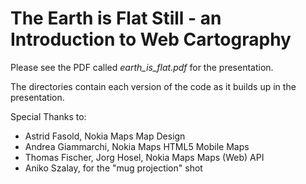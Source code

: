 The Earth is Flat Still - an Introduction to Web Cartography
============================================================

Please see the PDF called *earth_is_flat.pdf* for the presentation.

The directories contain each version of the code as it builds up in the presentation.

Special Thanks to:
 * Astrid Fasold, Nokia Maps Map Design
 * Andrea Giammarchi, Nokia Maps HTML5 Mobile Maps
 * Thomas Fischer, Jorg Hosel, Nokia Maps Maps (Web) API
 * Aniko Szalay, for the "mug projection" shot
 
